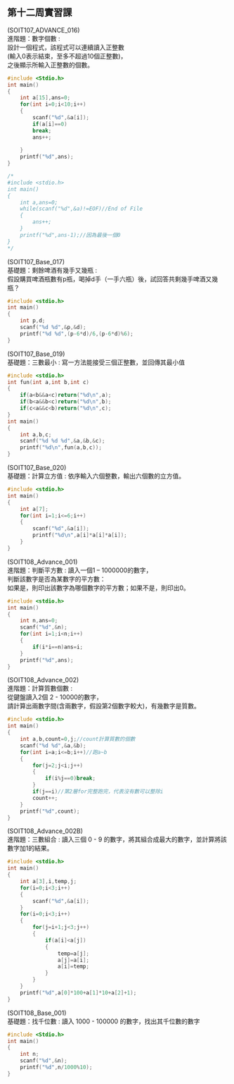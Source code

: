 ## 第十二周實習課

(SOIT107_ADVANCE_016)   
進階題：數字個數 :   
設計一個程式，該程式可以連續讀入正整數  
(輸入0表示結束，至多不超過10個正整數)，  
之後顯示所輸入正整數的個數。
```c
#include <Stdio.h>
int main()
{
	int a[15],ans=0;
	for(int i=0;i<10;i++)
	{
		scanf("%d",&a[i]);
		if(a[i]==0)
		break;
		ans++;
		
	}
	printf("%d",ans);
}

/*
#include <stdio.h>
int main()
{
	int a,ans=0;
	while(scanf("%d",&a)!=EOF)//End of File
	{
		ans++;
	}
	printf("%d",ans-1);//因為最後一個0
}
*/
```

(SOIT107_Base_017)  
基礎題：剩餘啤酒有幾手又幾瓶 :  
假設購買啤酒瓶數有p瓶，喝掉d手（一手六瓶）後，試回答共剩幾手啤酒又幾瓶？
```c
#include <stdio.h>
int main()
{
	int p,d;
	scanf("%d %d",&p,&d);
	printf("%d %d",(p-6*d)/6,(p-6*d)%6);
}
```

(SOIT107_Base_019)   
基礎題：三數最小 : 寫一方法能接受三個正整數，並回傳其最小值
```c
#include <stdio.h>
int fun(int a,int b,int c)
{
	if(a<b&&a<c)return("%d\n",a);
	if(b<a&&b<c)return("%d\n",b);
	if(c<a&&c<b)return("%d\n",c);
}
int main()
{
	int a,b,c;
	scanf("%d %d %d",&a,&b,&c);
	printf("%d\n",fun(a,b,c));
}
```

(SOIT107_Base_020)   
基礎題：計算立方值 : 依序輸入六個整數，輸出六個數的立方值。
```c
#include <stdio.h>
int main()
{
	int a[7];
	for(int i=1;i<=6;i++)
	{
		scanf("%d",&a[i]);
		printf("%d\n",a[i]*a[i]*a[i]);
	}
}
```

(SOIT108_Advance_001)   
進階題：判斷平方數 : 讀入一個1 – 1000000的數字，  
判斷該數字是否為某數字的平方數：  
如果是，則印出該數字為哪個數字的平方數；如果不是，則印出0。
```c
#include <stdio.h>
int main()
{
	int n,ans=0;
	scanf("%d",&n);
	for(int i=1;i<n;i++)
	{
		if(i*i==n)ans=i;
	}
	printf("%d",ans);
}
```

(SOIT108_Advance_002)  
進階題：計算質數個數 :  
從鍵盤讀入2個 2 - 10000的數字，  
請計算出兩數字間(含兩數字，假設第2個數字較大)，有幾數字是質數。
```c
#include <stdio.h>
int main()
{
	int a,b,count=0,j;//count計算質數的個數
	scanf("%d %d",&a,&b);
	for(int i=a;i<=b;i++)//跑a~b
	{
		for(j=2;j<i;j++)
		{
			if(i%j==0)break;
		}
		if(j==i)//第2層for完整跑完，代表沒有數可以整除i
		count++;
	}
	printf("%d",count);
}
```

(SOIT108_Advance_002B)   
進階題：三數組合 : 讀入三個 0 - 9 的數字，將其組合成最大的數字，並計算將該數字加1的結果。  
```c
#include <stdio.h>
int main()
{
	int a[3],i,temp,j;
	for(i=0;i<3;i++)
	{
		scanf("%d",&a[i]);
	}
	for(i=0;i<3;i++)
	{
		for(j=i+1;j<3;j++)
		{
			if(a[i]<a[j])
			{
				temp=a[j];
				a[j]=a[i];
				a[i]=temp;
			}
		}
	}
	printf("%d",a[0]*100+a[1]*10+a[2]+1);
}
```

(SOIT108_Base_001)   
基礎題：找千位數 : 讀入 1000 - 100000 的數字，找出其千位數的數字
```c
#include <Stdio.h>
int main()
{
	int n;
	scanf("%d",&n);
	printf("%d",n/1000%10);
}
```
